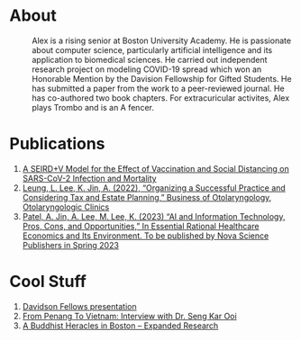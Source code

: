 # About
<dd>Alex is a rising senior at Boston University Academy. He is passionate about computer science, particularly artificial intelligence and its application to biomedical sciences. He carried out independent research project on modeling COVID-19 spread which won an Honorable Mention by the Davision Fellowship for Gifted Students. He has submitted a paper from the work to a peer-reviewed journal. He has co-authored two book chapters. For extracuricular activites, Alex plays Trombo and is an A fencer. </dd>

# Publications
1. [A SEIRD+V Model for the Effect of Vaccination and Social Distancing on SARS-CoV-2 Infection and Mortality]()
2. [Leung, L. Lee, K. Jin, A. (2022), “Organizing a Successful Practice and Considering Tax and Estate Planning,” Business of Otolaryngology, Otolaryngologic Clinics]()
3. [Patel, A. Jin, A. Lee, M. Lee, K. (2023) “AI and Information Technology, Pros, Cons, and Opportunities,” In Essential Rational Healthcare Economics and Its Environment. To be published by Nova Science Publishers in Spring 2023]()

# Cool Stuff
1. [Davidson Fellows presentation](https://www.youtube.com/watch?v=lC3DmKuByLg) 
2. [From Penang To Vietnam: Interview with Dr. Seng Kar Ooi](https://drive.google.com/file/d/1c3BA7XlC9cNjSyosM-scYkhrYb-i7DrN/view)
3. [A Buddhist Heracles in Boston – Expanded Research](https://github.com/bibjin/bibjin.github.io/blob/main/Buddhist%20Heracles%20in%20Boston.pdf)

